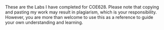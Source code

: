 These are the Labs I have completed for COE628. Please note that copying and pasting my work may result in plagiarism, which is your responsibility. However, you are more than welcome to use this as a reference to guide your own understanding and learning.
